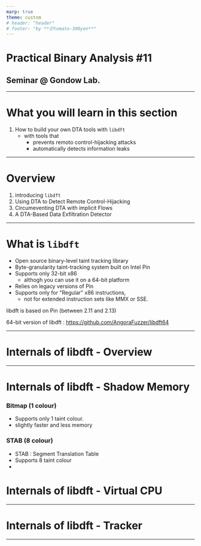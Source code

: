 ```yaml
---
marp: true
theme: custom
# header: "header"
# footer: "by **＠tomato-300yen**"
---
```


# Practical Binary Analysis #11

## Seminar @ Gondow Lab.

<!--
class: title
-->

---

<!--
class: slides
_footer: ''
paginate: true
-->

# What you will learn in this section

1. How to build your own DTA tools with `libdft`
   - with tools that
     - prevents remoto control-hijacking attacks
     - automatically detects information leaks

---

# Overview

1. introducing `libdft`
2. Using DTA to Detect Remote Control-Hijacking
3. Circumeventing DTA with implicit Flows
4. A DTA-Based Data Exfiltration Detector

---

# What is `libdft`

- Open source binary-level taint tracking library
- Byte-granularity taint-tracking system built on Intel Pin
- Supports only 32-bit x86
  - althogh you can use it on a 64-bit platform
- Relies on legacy versions of Pin
- Supports only for "Regular" x86 instructions,
  - not for extended instruction sets like MMX or SSE.

<note>
libdft is based on Pin (between 2.11 and 2.13)

64-bit version of libdft : https://github.com/AngoraFuzzer/libdft64
</note>

---

# Internals of libdft - Overview

---

# Internals of libdft - Shadow Memory

### Bitmap (1 colour)

- Supports only 1 taint colour.
- slightly faster and less memory

### STAB (8 colour)

- STAB : Segment Translation Table
- Supports 8 taint colour
-

# Internals of libdft - Virtual CPU

---

# Internals of libdft - Tracker

---
